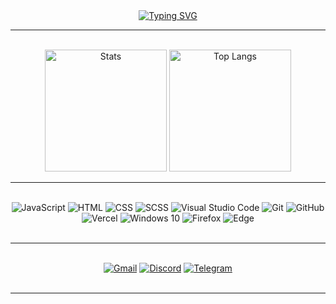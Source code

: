 <div align="center" class="readmePage">
	<div class="introText">
		<a href="https://git.io/typing-svg">
			<img src="https://readme-typing-svg.demolab.com?font=Bungee&size=24&pause=1000&color=FFFFFF&random=false&width=435&height=50&center=true&vCenter=true&lines=Hi+there!+I'm+Kanan." alt="Typing SVG" />
		</a><hr>
	</div>
	<div align="center" class="githubStats"><br>
    <img src="https://github-readme-stats.vercel.app/api/?username=kanansnote&show_icons=true&theme=dark&rank_icon=github&font=bungee" alt="Stats" height="195">
    <img src="https://github-readme-stats.vercel.app/api/top-langs/?username=kanansnote&theme=dark&layout=compact" alt="Top Langs" height="195">
		<hr>
	</div>
	<div class="techStack"><br>
		<img alt="JavaScript" src="https://img.shields.io/badge/JavaScript%20-%23323330.svg?&style=flat&logo=javascript&logoColor=%23F7DF1E"/>
		<img alt="HTML" src="https://img.shields.io/badge/HTML%20-%23E34F26.svg?&style=flat&logo=html5&logoColor=white"/>
		<img alt="CSS" src="https://img.shields.io/badge/CSS%20-%231572B6.svg?&style=flat&logo=css3&logoColor=white"/>
		<img alt="SCSS" src="https://img.shields.io/badge/SCSS-hotpink.svg?style=flat&logo=SASS&logoColor=white"/>
		<img alt="Visual Studio Code" src="https://img.shields.io/badge/Visual%20Studio%20Code-0078d7.svg?style=flat&logo=visual-studio-code&logoColor=white"/>
		<img alt="Git" src="https://img.shields.io/badge/Git-%23F05033.svg?style=flat&logo=git&logoColor=white"/>
		<img alt="GitHub" src="https://img.shields.io/badge/GitHub-%23121011.svg?style=flat&logo=github&logoColor=white"/>
		<img alt="Vercel" src="https://img.shields.io/badge/Vercel-%23000000.svg?style=flat&logo=vercel&logoColor=white">
		<img alt="Windows 10" src="https://img.shields.io/badge/Windows_10-0078D6?style=flat&logo=windows&logoColor=white"/>
		<img alt="Firefox" src="https://img.shields.io/badge/Firefox-FF7139?style=flat&logo=Firefox-Browser&logoColor=white"/>
		<img alt="Edge" src="https://img.shields.io/badge/Edge-0078D7?style=flat&logo=Microsoft-Edge&logoColor=white"/><br><br>
	</div><hr>
	<div class="contactDetails"><br>
		<a href="mailto:kanansnote@gmail.com">
        <img src="https://img.shields.io/badge/Gmail-D14836?style=flat&logo=gmail&logoColor=white"
             alt="Gmail"></a>
		<a href="https://discord.com/users/kanansnote">
        <img src="https://img.shields.io/badge/Discord-%235865F2.svg?style=flat&logo=discord&logoColor=white"
             alt="Discord"></a>
    <a href="https://t.me/kanansnote">
        <img src="https://img.shields.io/badge/Telegram-2CA5E0?style=flat&logo=telegram&logoColor=white"
             alt="Telegram"></a>
	</div><br><hr>
</div>

